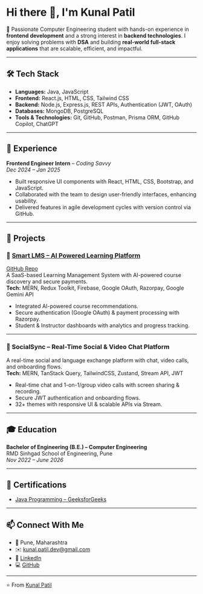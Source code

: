 # Hi there 👋, I'm Kunal Patil  

🚀 Passionate Computer Engineering student with hands-on experience in **frontend development** and a strong interest in **backend technologies**. I enjoy solving problems with **DSA** and building **real-world full-stack applications** that are scalable, efficient, and impactful.  

---

## 🛠️ Tech Stack

- **Languages:** Java, JavaScript  
- **Frontend:** React.js, HTML, CSS, Tailwind CSS  
- **Backend:** Node.js, Express.js, REST APIs, Authentication (JWT, OAuth)  
- **Databases:** MongoDB, PostgreSQL  
- **Tools & Technologies:** Git, GitHub, Postman, Prisma ORM, GitHub Copilot, ChatGPT  

---

## 💼 Experience

**Frontend Engineer Intern** – *Coding Savvy*  
*Dec 2024 – Jan 2025*  
- Built responsive UI components with React, HTML, CSS, Bootstrap, and JavaScript.  
- Collaborated with the team to design user-friendly interfaces, enhancing usability.  
- Delivered features in agile development cycles with version control via GitHub.  

---

## 🚀 Projects  

### 🔹 [Smart LMS – AI Powered Learning Platform](https://smart-lms-d0zm.onrender.com/)  
[GitHub Repo](https://github.com/kunal-patil-dev/SmartLMS)  
A SaaS-based Learning Management System with AI-powered course discovery and secure payments.  
**Tech:** MERN, Redux Toolkit, Firebase, Google OAuth, Razorpay, Google Gemini API  
- Integrated AI-powered course recommendations.  
- Secure authentication (Google OAuth) & payment processing with Razorpay.  
- Student & Instructor dashboards with analytics and progress tracking.  

---

### 🔹 SocialSync – Real-Time Social & Video Chat Platform  
A real-time social and language exchange platform with chat, video calls, and onboarding flows.  
**Tech:** MERN, TanStack Query, TailwindCSS, Zustand, Stream API, JWT  
- Real-time chat and 1-on-1/group video calls with screen sharing & recording.  
- Secure JWT authentication and onboarding flows.  
- 32+ themes with responsive UI & scalable APIs via Stream.  

---

## 🎓 Education  

**Bachelor of Engineering (B.E.) – Computer Engineering**  
RMD Sinhgad School of Engineering, Pune  
*Nov 2022 – June 2026*  

---

## 📜 Certifications  

- [Java Programming – GeeksforGeeks](https://media.geeksforgeeks.org/courses/certificates/f185f68c07eae5a976f1cf5488c8c9a7.pdf)  

---

## 📫 Connect With Me  

- 📍 Pune, Maharashtra  
- ✉️ [kunal.patil.dev@gmail.com](mailto:kunal.patil.dev@gmail.com)  
- 💼 [LinkedIn](https://linkedin.com/in/kunal-patil-dev)  
- 💻 [GitHub](https://github.com/kunal-patil-dev)  

---
⭐️ From [Kunal Patil](https://github.com/kunal-patil-dev)  
